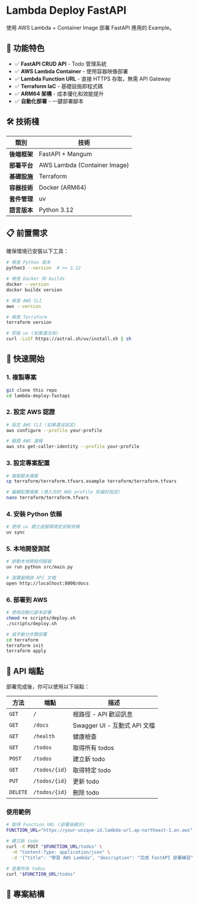 # Lambda Deploy FastAPI

使用 AWS Lambda + Container Image 部署 FastAPI 應用的 Example。

## 🚀 功能特色

- ✅ **FastAPI CRUD API** -  Todo 管理系統
- ✅ **AWS Lambda Container** - 使用容器映像部署
- ✅ **Lambda Function URL** - 直接 HTTPS 存取，無需 API Gateway
- ✅ **Terraform IaC** - 基礎設施即程式碼
- ✅ **ARM64 架構** - 成本優化和效能提升
- ✅ **自動化部署** - 一鍵部署腳本

## 🛠 技術棧

| 類別 | 技術 |
|------|------|
| **後端框架** | FastAPI + Mangum |
| **部署平台** | AWS Lambda (Container Image) |
| **基礎設施** | Terraform |
| **容器技術** | Docker (ARM64) |
| **套件管理** | uv |
| **語言版本** | Python 3.12 |

## 📋 前置需求

確保環境已安裝以下工具：

```bash
# 檢查 Python 版本
python3 --version  # >= 3.12

# 檢查 Docker 和 buildx
docker --version
docker buildx version

# 檢查 AWS CLI
aws --version

# 檢查 Terraform
terraform version

# 安裝 uv (如果還沒有)
curl -LsSf https://astral.sh/uv/install.sh | sh
```

## 🚀 快速開始

### 1. 複製專案
```bash
git clone this repo
cd lambda-deploy-fastapi
```

### 2. 設定 AWS 認證
```bash
# 設定 AWS CLI (如果還沒設定)
aws configure --profile your-profile

# 驗證 AWS 連線
aws sts get-caller-identity --profile your-profile
```

### 3. 設定專案配置
```bash
# 複製範本檔案
cp terraform/terraform.tfvars.example terraform/terraform.tfvars

# 編輯配置檔案 (填入你的 AWS profile 和偏好設定)
nano terraform/terraform.tfvars
```

### 4. 安裝 Python 依賴
```bash
# 使用 uv 建立虛擬環境並安裝依賴
uv sync
```

### 5. 本地開發測試
```bash
# 啟動本地開發伺服器
uv run python src/main.py

# 瀏覽器開啟 API 文檔
open http://localhost:8000/docs
```

### 6. 部署到 AWS
```bash
# 使用自動化腳本部署
chmod +x scripts/deploy.sh
./scripts/deploy.sh

# 或手動分步驟部署
cd terraform
terraform init
terraform apply
```

## 📡 API 端點

部署完成後，你可以使用以下端點：

| 方法 | 端點 | 描述 |
|------|------|------|
| `GET` | `/` | 根路徑 - API 歡迎訊息 |
| `GET` | `/docs` | Swagger UI - 互動式 API 文檔 |
| `GET` | `/health` | 健康檢查 |
| `GET` | `/todos` | 取得所有 todos |
| `POST` | `/todos` | 建立新 todo |
| `GET` | `/todos/{id}` | 取得特定 todo |
| `PUT` | `/todos/{id}` | 更新 todo |
| `DELETE` | `/todos/{id}` | 刪除 todo |

### 使用範例

```bash
# 取得 Function URL (部署後顯示)
FUNCTION_URL="https://your-unique-id.lambda-url.ap-northeast-1.on.aws"

# 建立新 todo
curl -X POST "$FUNCTION_URL/todos" \
  -H "Content-Type: application/json" \
  -d '{"title": "學習 AWS Lambda", "description": "完成 FastAPI 部署練習"}'

# 查看所有 todos
curl "$FUNCTION_URL/todos"
```

## 📁 專案結構
